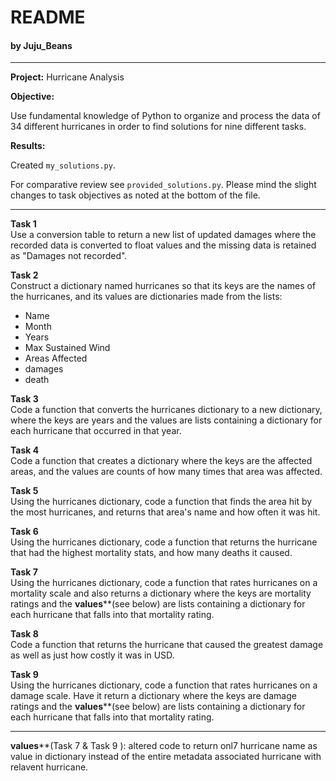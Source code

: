 # README

#### by Juju_Beans  
---
**Project:** Hurricane Analysis  

**Objective:**

Use fundamental knowledge of Python to organize and process the data of 34 different hurricanes in order to find solutions for nine different tasks.

**Results:**  

Created `my_solutions.py`.

For comparative review see `provided_solutions.py`. Please mind the slight changes to task objectives as noted at the bottom of the file.

---

**Task 1**   
Use a conversion table to return a new list of updated damages where the recorded data is converted to float values and the missing data is retained as "Damages not recorded".

**Task 2**  
Construct a dictionary named hurricanes so that its keys are the names of the hurricanes, and its values are dictionaries made from the lists:
*  Name
*  Month
*  Years
*  Max Sustained Wind
*  Areas Affected
*  damages
*  death

**Task 3**  
Code a function that converts the hurricanes dictionary to a new dictionary, where the keys are years and the values are lists containing a dictionary for each hurricane that occurred in that year.

**Task 4**  
Code a function that creates a dictionary where the keys are the affected areas, and the values are counts of how many times that area was affected.

**Task 5**  
Using the hurricanes dictionary, code a function that finds the area hit by the most hurricanes, and returns that area's name and how often it was hit.

**Task 6**  
Using the hurricanes dictionary, code a function that returns the hurricane that had the highest mortality stats, and how many deaths it caused.

**Task 7**  
Using the hurricanes dictionary, code a function that rates hurricanes on a mortality scale and also returns a dictionary where the keys are mortality ratings and the __values__**(see below) are lists containing a dictionary for each hurricane that falls into that mortality rating.

**Task 8**  
Code a function that returns the hurricane that caused the greatest damage as well as just how costly it was in USD.

**Task 9**  
Using the hurricanes dictionary, code a function that rates hurricanes on a damage scale. Have it return a dictionary where the keys are damage ratings and the __values__**(see below) are lists containing a dictionary for each hurricane that falls into that mortality rating.

---
__values__**(Task 7 & Task 9 ): altered code to return onl7 hurricane name as value in dictionary instead of the entire metadata associated hurricane with relavent hurricane.
